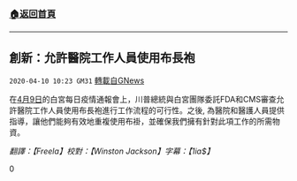 ###  [:house:返回首頁](https://github.com/ourhimalayas/txt)
---

## 創新：允許醫院工作人員使用布長袍
`2020-04-10 10:23 GM31` [轉載自GNews](https://gnews.org/zh-hant/168583/)

在[4月9日](https://www.youtube.com/watch?v=oqrvv47d1DY)的白宮每日疫情通報會上，川普總統與白宮團隊委託FDA和CMS審查允許醫院工作人員使用布長袍進行工作流程的可行性。之後, 為醫院和醫護人員提供指導，讓他們能夠有效地重複使用布褂，並確保我們擁有針對此項工作的所需物資。

*翻譯：【Freela】校對：【Winston Jackson】字幕：【1ia$】*

0
